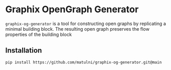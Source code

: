# Graphix OpenGraph Generator

`graphix-og-generator` is a tool for constructing open graphs by replicating a minimal building block. The resulting open graph preserves the flow properties of the building block


## Installation

```bash
pip install https://github.com/matulni/graphix-og-generator.git@main
```

